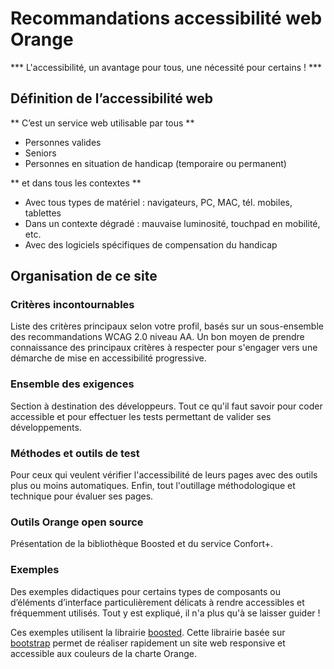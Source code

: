 # Recommandations accessibilité web Orange  

<script>$(document).ready(function () {
    setBreadcrumb([{"label":"Présentation"}]);
});</script>


*** L'accessibilité, un avantage pour tous, une nécessité pour certains ! ***

## Définition de l’accessibilité web
** C’est un service web utilisable par tous **

- Personnes valides
- Seniors
- Personnes en situation de handicap (temporaire ou permanent)

** et dans tous les contextes **

- Avec tous types de matériel : navigateurs, PC, MAC, tél. mobiles, tablettes
- Dans un contexte dégradé : mauvaise luminosité, touchpad en mobilité, etc.
- Avec des logiciels spécifiques de compensation du handicap
  
## Organisation de ce site

### Critères incontournables
Liste des critères principaux selon votre profil, basés sur un sous-ensemble des recommandations WCAG 2.0 niveau AA. Un bon moyen de prendre connaissance des principaux critères à respecter pour s'engager vers une démarche de mise en accessibilité progressive.  

### Ensemble des exigences
Section à destination des développeurs. Tout ce qu'il faut savoir pour coder accessible et pour effectuer les tests permettant de valider ses développements.

### Méthodes et outils de test
Pour ceux qui veulent vérifier l'accessibilité de leurs pages avec des outils plus ou moins automatiques. Enfin, tout l'outillage méthodologique et technique pour évaluer ses pages.

### Outils Orange open source
Présentation de la bibliothèque Boosted et du service Confort+.

### Exemples
Des exemples didactiques pour certains types de composants ou d’éléments d’interface  particulièrement délicats à rendre accessibles et fréquemment utilisés. Tout y est expliqué, il n'a plus qu'à se laisser guider !

Ces exemples utilisent la librairie [boosted](http://boosted.orange.com/). Cette librairie basée sur [bootstrap](http://getbootstrap.com/) permet de réaliser rapidement un site web responsive et accessible aux couleurs de la charte Orange.
<!--  This file is part of a11y-guidelines | Our vision of mobile & web accessibility guidelines and best practices, with valid/invalid examples.
 Copyright (C) 2016  Orange SA
 See the Creative Commons Legal Code Attribution-ShareAlike 3.0 Unported License for more details (LICENSE file). -->